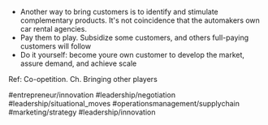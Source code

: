 - Another way to bring customers is to identify and stimulate complementary products. It's not coincidence that the automakers own car rental agencies. 
- Pay them to play. Subsidize some customers, and others full-paying customers will follow
- Do it yourself: become youre own customer to develop the market, assure demand, and achieve scale

Ref: Co-opetition. Ch. Bringing other players

#entrepreneur/innovation #leadership/negotiation #leadership/situational_moves #operationsmanagement/supplychain #marketing/strategy #leadership/innovation 